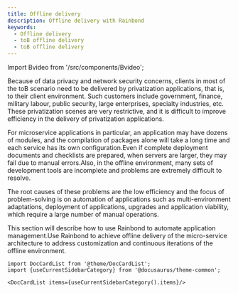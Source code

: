 ```yaml
---
title: Offline delivery
description: Offline delivery with Rainbond
keywords:
  - Offline delivery
  - toB offline delivery
  - toB offline delivery
---
```


Import Bvideo from '/src/components/Bvideo';

<Bvideo src="//player.bilibili.com/player.html?aid=524437005&bvid=BV1zM411n7UZ&cid=1011022690&page=1" />

Because of data privacy and network security concerns, clients in most of the toB scenario need to be delivered by privatization applications, that is, to their client environment. Such customers include government, finance, military labour, public security, large enterprises, specialty industries, etc. These privatization scenes are very restrictive, and it is difficult to improve efficiency in the delivery of privatization applications.

For microservice applications in particular, an application may have dozens of modules, and the compilation of packages alone will take a long time and each service has its own configuration.Even if complete deployment documents and checklists are prepared, when servers are larger, they may fail due to manual errors.Also, in the offline environment, many sets of development tools are incomplete and problems are extremely difficult to resolve.

The root causes of these problems are the low efficiency and the focus of problem-solving is on automation of applications such as multi-environment adaptations, deployment of applications, upgrades and application viability, which require a large number of manual operations.

This section will describe how to use Rainbond to automate application management.Use Rainbond to achieve offline delivery of the micro-service architecture to address customization and continuous iterations of the offline environment.

```mdx-code-block
import DocCardList from '@theme/DocCardList';
import {useCurrentSidebarCategory} from '@docusaurus/theme-common';

<DocCardList items={useCurrentSidebarCategory().items}/>
```
